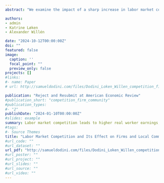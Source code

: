 ```yaml
---
abstract: "We examine the impact of a sharp increase in labor market competition on the entire ecosystem of local communities, leveraging a labor demand shock in Norway that raised real wages and incentivized increased worker commuting from Sweden. By linking individual-level register data across both countries, we demonstrate that these worker reallocations have dramatic and persistent effects on both sending and receiving communities. In Sweden, the local population declined and inequality rose as increased competition from Norwegian firms forced local businesses to exit, downsize, and reduce average wage markdowns. In contrast, Norwegian firms benefited from hiring equally productive Swedish workers at lower costs while some Norwegian workers experienced spatial displacement to nearby regions. Notably, high-skilled workers lost their skill premium due to the influx of positively selected Swedes."

authors:
- admin
- Katrine Løken
- Alexander Willén

date: "2024-10-12T00:00:00Z"
doi: ""
featured: false
image:
  caption: ''
  focal_point: ""
  preview_only: false
projects: []
#links:
#- name: Paper
# url: http://samueldodini.com/files/Dodini_Loken_Willen_competition_firm_communities_10_2024.pdf

publication: "Reject and Resubmit at American Economic Review"
#publication_short: "competition_firm_community"
#publication_types:
#- "2"
publishDate: "2024-01-10T00:00:00Z"
#slides: example
summary: Labor market competition leads to higher real worker earnings, lower firm productivity, firm closer, greater inequality, population loss, and reductions in tax revenue.
#tags:
#- Source Themes
title: "Labor Market Competition and Its Effect on Firms and Local Communities | Reject & Resubmit at American Economic Review"
#url_code: ""
#url_dataset: ""
url_pdf: "http://samueldodini.com/files/Dodini_Loken_Willen_competition_firm_communities_10_2024.pdf"
#url_poster: ""
#url_project: ""
#url_slides: ""
#url_source: ""
#url_video: ""
---
```


